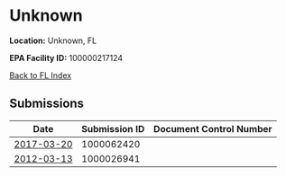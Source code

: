 # Unknown

**Location:** Unknown, FL

**EPA Facility ID:** 100000217124

[Back to FL Index](../../index.md)

## Submissions

| Date | Submission ID | Document Control Number |
|------|--------------|-------------------------|
| [2017-03-20](submissions/1000062420.md) | 1000062420 |  |
| [2012-03-13](submissions/1000026941.md) | 1000026941 |  |
